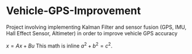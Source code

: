 # Vehicle-GPS-Improvement
Project involving implementing Kalman Filter and sensor fusion (GPS, IMU, Hall Effect Sensor, Altimeter) in order to improve vehicle GPS accuracy

$`x = Ax + Bu`$
This math is inline $`a^2+b^2=c^2`$.

